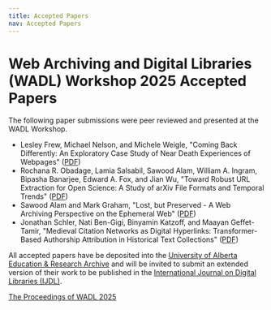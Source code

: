 ```yaml
---
title: Accepted Papers
nav: Accepted Papers
---
```

# Web Archiving and Digital Libraries (WADL) Workshop 2025 Accepted Papers

The following paper submissions were peer reviewed and presented at the WADL Workshop.

* Lesley Frew, Michael Nelson, and Michele Weigle, "Coming Back Differently: An Exploratory Case Study of Near Death Experiences of Webpages" (<a href="../papers/WADL2025_paper_5496.pdf">PDF</a>)
* Rochana R. Obadage, Lamia Salsabil, Sawood Alam, William A. Ingram, Bipasha Banarjee, Edward A. Fox, and Jian Wu, "Toward Robust URL Extraction for Open Science: A Study of arXiv File Formats and Temporal Trends" (<a href="../papers/WADL2025_paper_2113.pdf">PDF</a>)
* Sawood Alam and Mark Graham, "Lost, but Preserved - A Web Archiving Perspective on the Ephemeral Web" (<a href="../papers/WADL2025_paper_7643.pdf">PDF</a>)
* Jonathan Schler, Nati Ben-Gigi, Binyamin Katzoff, and Maayan Geffet-Tamir, "Medieval Citation Networks as Digital Hyperlinks: Transformer-Based Authorship Attribution in Historical Text Collections" (<a href="../papers/WADL2025_paper_0005.pdf">PDF</a>)

All accepted papers have be deposited into the [University of Alberta Education & Research Archive](https://ualberta.scholaris.ca/) and will be invited to submit an extended version of their work to be published in the [International Journal on Digital Libraries (IJDL)](https://link.springer.com/journal/799).

<p><span class="badge youtube"><a href="https://ualberta.scholaris.ca/items/02da5c1d-b765-4d68-beae-e0b794e2faec" target="_blank">The Proceedings of WADL 2025</a></span></p>
